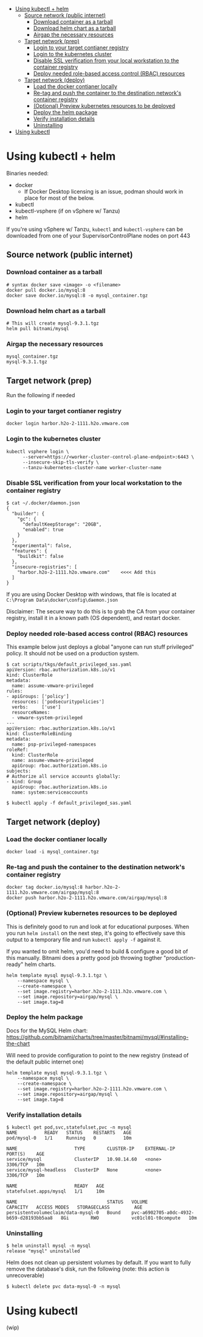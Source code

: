 - [Using kubectl + helm](#using-kubectl--helm)
  - [Source network (public internet)](#source-network-public-internet)
    - [Download container as a tarball](#download-container-as-a-tarball)
    - [Download helm chart as a tarball](#download-helm-chart-as-a-tarball)
    - [Airgap the necessary resources](#airgap-the-necessary-resources)
  - [Target network (prep)](#target-network-prep)
    - [Login to your target contianer registry](#login-to-your-target-contianer-registry)
    - [Login to the kubernetes cluster](#login-to-the-kubernetes-cluster)
    - [Disable SSL verification from your local workstation to the container registry](#disable-ssl-verification-from-your-local-workstation-to-the-container-registry)
    - [Deploy needed role-based access control (RBAC) resources](#deploy-needed-role-based-access-control-rbac-resources)
  - [Target network (deploy)](#target-network-deploy)
    - [Load the docker contianer locally](#load-the-docker-contianer-locally)
    - [Re-tag and push the container to the destination network's container registry](#re-tag-and-push-the-container-to-the-destination-networks-container-registry)
    - [(Optional) Preview kubernetes resources to be deployed](#optional-preview-kubernetes-resources-to-be-deployed)
    - [Deploy the helm package](#deploy-the-helm-package)
    - [Verify installation details](#verify-installation-details)
    - [Uninstalling](#uninstalling)
- [Using kubectl](#using-kubectl)

# Using kubectl + helm

Binaries needed:
* docker
  * If Docker Desktop licensing is an issue, podman should work in place for most of the below.
* kubectl
* kubectl-vsphere (if on vSphere w/ Tanzu)
* helm

If you're using vSphere w/ Tanzu, `kubectl` and `kubectl-vsphere` can be downloaded from one of your SupervisorControlPlane nodes on port 443

## Source network (public internet)

### Download container as a tarball
```
# syntax docker save <image> -o <filename>
docker pull docker.io/mysql:8
docker save docker.io/mysql:8 -o mysql_container.tgz
```

### Download helm chart as a tarball
```
# This will create mysql-9.3.1.tgz
helm pull bitnami/mysql
```

### Airgap the necessary resources
```
mysql_container.tgz
mysql-9.3.1.tgz
```

## Target network (prep)

Run the following if needed

### Login to your target contianer registry
```
docker login harbor.h2o-2-1111.h2o.vmware.com
```

### Login to the kubernetes cluster
```
kubectl vsphere login \
      --server=https://<worker-cluster-control-plane-endpoint>:6443 \
      --insecure-skip-tls-verify \
      --tanzu-kubernetes-cluster-name worker-cluster-name
```

### Disable SSL verification from your local workstation to the container registry
```
$ cat ~/.docker/daemon.json
{
  "builder": {
    "gc": {
      "defaultKeepStorage": "20GB",
      "enabled": true
    }
  },
  "experimental": false,
  "features": {
    "buildkit": false
  },
  "insecure-registries": [
    "harbor.h2o-2-1111.h2o.vmware.com"    <<<< Add this
  ]
}
```

If you are using Docker Desktop with windows, that file is located at `C:\Program Data\docker\config\daemon.json`

Disclaimer: The secure way to do this is to grab the CA from your container registry, install it in a known path (OS dependent), and restart docker. 

### Deploy needed role-based access control (RBAC) resources

This example below just deploys a global "anyone can run stuff privileged" policy. It should not be used on a production system. 

```
$ cat scripts/tkgs/default_privileged_sas.yaml 
apiVersion: rbac.authorization.k8s.io/v1
kind: ClusterRole
metadata:
  name: assume-vmware-privileged
rules:
- apiGroups: ['policy']
  resources: ['podsecuritypolicies']
  verbs:     ['use']
  resourceNames:
  - vmware-system-privileged
---
apiVersion: rbac.authorization.k8s.io/v1
kind: ClusterRoleBinding
metadata:
  name: psp-privileged-namespaces
roleRef:
  kind: ClusterRole
  name: assume-vmware-privileged
  apiGroup: rbac.authorization.k8s.io
subjects:
# Authorize all service accounts globally:
- kind: Group
  apiGroup: rbac.authorization.k8s.io
  name: system:serviceaccounts

$ kubectl apply -f default_privileged_sas.yaml
```

## Target network (deploy)

### Load the docker contianer locally
```
docker load -i mysql_container.tgz
```

### Re-tag and push the container to the destination network's container registry
```
docker tag docker.io/mysql:8 harbor.h2o-2-1111.h2o.vmware.com/airgap/mysql:8
docker push harbor.h2o-2-1111.h2o.vmware.com/airgap/mysql:8
```

### (Optional) Preview kubernetes resources to be deployed

This is definitely good to run and look at for educational purposes. When you run `helm install` on the next step, it's going to effectively save this output to a temporary file and run `kubectl apply -f` against it.

If you wanted to omit helm, you'd need to build & configure a good bit of this manually. Bitnami does a pretty good job throwing togther "production-ready" helm charts. 

```
helm template mysql mysql-9.3.1.tgz \
    --namespace mysql \
    --create-namespace \
    --set image.registry=harbor.h2o-2-1111.h2o.vmware.com \
    --set image.repository=airgap/mysql \
    --set image.tag=8
```

### Deploy the helm package

Docs for the MySQL Helm chart: https://github.com/bitnami/charts/tree/master/bitnami/mysql/#installing-the-chart

Will need to provide configuration to point to the new registry (instead of the default public internet one)

```
helm template mysql mysql-9.3.1.tgz \
    --namespace mysql \
    --create-namespace \
    --set image.registry=harbor.h2o-2-1111.h2o.vmware.com \
    --set image.repository=airgap/mysql \
    --set image.tag=8
```

### Verify installation details
```
$ kubectl get pod,svc,statefulset,pvc -n mysql                  
NAME          READY   STATUS    RESTARTS   AGE
pod/mysql-0   1/1     Running   0          10m

NAME                     TYPE        CLUSTER-IP    EXTERNAL-IP   PORT(S)    AGE
service/mysql            ClusterIP   10.98.14.60   <none>        3306/TCP   10m
service/mysql-headless   ClusterIP   None          <none>        3306/TCP   10m

NAME                     READY   AGE
statefulset.apps/mysql   1/1     10m

NAME                                 STATUS   VOLUME                                     CAPACITY   ACCESS MODES   STORAGECLASS         AGE
persistentvolumeclaim/data-mysql-0   Bound    pvc-a6902705-a0dc-4932-b659-d28193bb5aa8   8Gi        RWO            vc01cl01-t0compute   10m
```

### Uninstalling
```
$ helm uninstall mysql -n mysql
release "mysql" uninstalled
```

Helm does not clean up persistent volumes by default. If you want to fully remove the database's disk, run the following (note: this action is unrecoverable)
```
$ kubectl delete pvc data-mysql-0 -n mysql
```


# Using kubectl 

(wip)